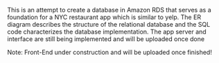 This is an attempt to create a database in Amazon RDS that serves as a foundation for a NYC restaurant app which is similar to yelp.
The ER diagram describes the structure of the relational database and the SQL code characterizes the database implementation. The app server and interface are still being implemented and will be uploaded once done

Note: Front-End under construction and will be uploaded once finished!
